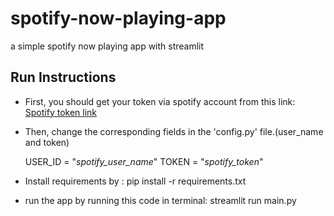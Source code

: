 # spotify-now-playing-app
a simple spotify now playing app with streamlit

## Run Instructions
- First, you should get your token via spotify account from this link:
[Spotify token link](https://developer.spotify.com/console/get-recently-played/)

- Then, change the corresponding fields in the 'config.py' file.(user_name and token)

    USER_ID = "*spotify_user_name*" 
    TOKEN = "*spotify_token*"

- Install requirements by :
    pip install -r requirements.txt

- run the app by running this code in terminal:
    streamlit run main.py
